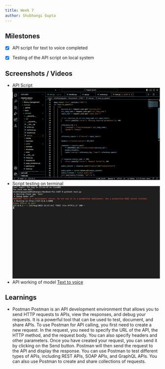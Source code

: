 ```yaml
---
title: Week 7
author: Shubhangi Gupta
---
```


## Milestones
- [x] API script for text to voice completed
- [x] Testing of the API script on local system


## Screenshots / Videos 
- API Script
  ![API Script](../assets/TTS_API_Script.png)
- Script testing on terminal
  ![Terminal](../assets/Successful.png)
- API working of model
  [Text to voice]("https://drive.google.com/file/d/1A9R_flAHef6W2J88pCrcjmBBJpxO0LkU/view?usp=sharing")


## Learnings
- Postman
    Postman is an API development environment that allows you to send HTTP requests to APIs, view the responses, and debug your requests. It is a powerful tool that can be used to test, document, and share APIs.
    To use Postman for API calling, you first need to create a new request. In the request, you need to specify the URL of the API, the HTTP method, and the request body. You can also specify headers and other parameters.
    Once you have created your request, you can send it by clicking on the Send button. Postman will then send the request to the API and display the response.
    You can use Postman to test different types of APIs, including REST APIs, SOAP APIs, and GraphQL APIs. You can also use Postman to create and share collections of requests.

